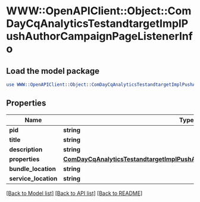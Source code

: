 # WWW::OpenAPIClient::Object::ComDayCqAnalyticsTestandtargetImplPushAuthorCampaignPageListenerInfo

## Load the model package
```perl
use WWW::OpenAPIClient::Object::ComDayCqAnalyticsTestandtargetImplPushAuthorCampaignPageListenerInfo;
```

## Properties
Name | Type | Description | Notes
------------ | ------------- | ------------- | -------------
**pid** | **string** |  | [optional] 
**title** | **string** |  | [optional] 
**description** | **string** |  | [optional] 
**properties** | [**ComDayCqAnalyticsTestandtargetImplPushAuthorCampaignPageListenerProperties**](ComDayCqAnalyticsTestandtargetImplPushAuthorCampaignPageListenerProperties.md) |  | [optional] 
**bundle_location** | **string** |  | [optional] 
**service_location** | **string** |  | [optional] 

[[Back to Model list]](../README.md#documentation-for-models) [[Back to API list]](../README.md#documentation-for-api-endpoints) [[Back to README]](../README.md)


